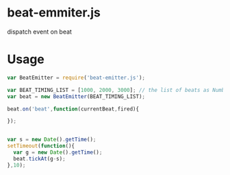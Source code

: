 # beat-emmiter.js
dispatch event on beat


# Usage
```javascript
var BeatEmitter = require('beat-emitter.js');

var BEAT_TIMING_LIST = [1000, 2000, 3000]; // the list of beats as Number Array
var beat = new BeatEmitter(BEAT_TIMING_LIST);

beat.on('beat',function(currentBeat,fired){

});


var s = new Date().getTime();
setTimeout(function(){
  var g = new Date().getTime();
  beat.tickAt(g-s);
},10);

```
